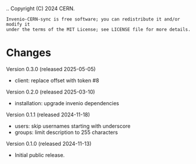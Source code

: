 ..
    Copyright (C) 2024 CERN.

    Invenio-CERN-sync is free software; you can redistribute it and/or modify it
    under the terms of the MIT License; see LICENSE file for more details.

Changes
=======

Version 0.3.0 (released 2025-05-05)

- client: replace offset with token #8


Version 0.2.0 (released 2025-03-10)

- installation: upgrade invenio dependencies

Version 0.1.1 (released 2024-11-18)

- users: skip usernames starting with underscore
- groups: limit description to 255 characters

Version 0.1.0 (released 2024-11-13)

- Initial public release.
